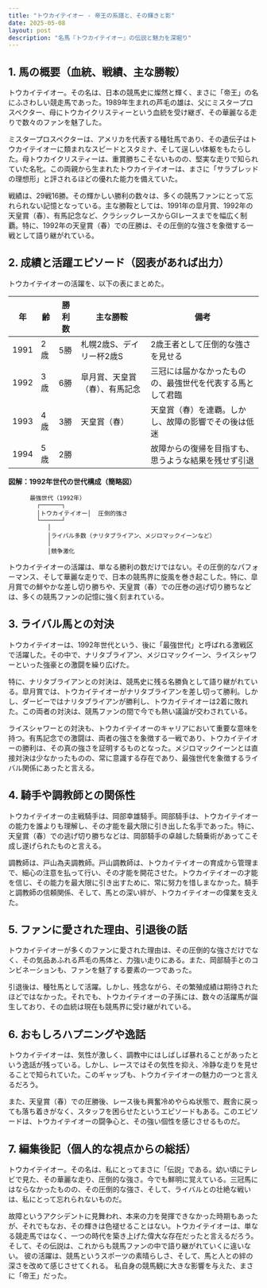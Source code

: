 ```yaml
---
title: "トウカイテイオー - 帝王の系譜と、その輝きと影"
date: 2025-05-08
layout: post
description: "名馬『トウカイテイオー』の伝説と魅力を深堀り"
---
```


## 1. 馬の概要（血統、戦績、主な勝鞍）

トウカイテイオー。その名は、日本の競馬史に燦然と輝く、まさに「帝王」の名にふさわしい競走馬であった。1989年生まれの芦毛の雄は、父にミスタープロスペクター、母にトウカイクリスティーという血統を受け継ぎ、その華麗なる走りで数々のファンを魅了した。

ミスタープロスペクターは、アメリカを代表する種牡馬であり、その遺伝子はトウカイテイオーに類まれなスピードとスタミナ、そして逞しい体躯をもたらした。母トウカイクリスティーは、重賞勝ちこそないものの、堅実な走りで知られていた名牝。この両親から生まれたトウカイテイオーは、まさに「サラブレッドの理想形」と評されるほどの優れた能力を備えていた。

戦績は、29戦16勝。その輝かしい勝利の数々は、多くの競馬ファンにとって忘れられない記憶となっている。主な勝鞍としては、1991年の皐月賞、1992年の天皇賞（春）、有馬記念など、クラシックレースからGIレースまでを幅広く制覇。特に、1992年の天皇賞（春）での圧勝は、その圧倒的な強さを象徴する一戦として語り継がれている。


## 2. 成績と活躍エピソード（図表があれば出力）

トウカイテイオーの活躍を、以下の表にまとめた。

| 年 | 齢 | 勝利数 | 主な勝鞍 | 備考 |
|---|---|---|---|---|
| 1991 | 2歳 | 5勝 | 札幌2歳S、デイリー杯2歳S | 2歳王者として圧倒的な強さを見せる |
| 1992 | 3歳 | 6勝 | 皐月賞、天皇賞（春）、有馬記念 | 三冠には届かなかったものの、最強世代を代表する馬として君臨 |
| 1993 | 4歳 | 3勝 | 天皇賞（春） | 天皇賞（春）を連覇。しかし、故障の影響でその後は低迷 |
| 1994 | 5歳 | 2勝 |  |  故障からの復帰を目指すも、思うような結果を残せず引退 |

**図解：1992年世代の世代構成（簡略図）**

```
      最強世代（1992年）
        ┌──────┐
        │トウカイテイオー│  圧倒的強さ
        └──────┘
           │
           │ライバル多数（ナリタブライアン、メジロマックイーンなど）
           │
           │競争激化
```

トウカイテイオーの活躍は、単なる勝利の数だけではない。その圧倒的なパフォーマンス、そして華麗な走りで、日本の競馬界に旋風を巻き起こした。特に、皐月賞での鮮やかな差し切り勝ちや、天皇賞（春）での圧巻の逃げ切り勝ちなどは、多くの競馬ファンの記憶に強く刻まれている。


## 3. ライバル馬との対決

トウカイテイオーは、1992年世代という、後に「最強世代」と呼ばれる激戦区で活躍した。その中で、ナリタブライアン、メジロマックイーン、ライスシャワーといった強豪との激闘を繰り広げた。

特に、ナリタブライアンとの対決は、競馬史に残る名勝負として語り継がれている。皐月賞では、トウカイテイオーがナリタブライアンを差し切って勝利。しかし、ダービーではナリタブライアンが勝利し、トウカイテイオーは2着に敗れた。この両者の対決は、競馬ファンの間で今でも熱い議論が交わされている。

ライスシャワーとの対決も、トウカイテイオーのキャリアにおいて重要な意味を持つ。有馬記念での激闘は、両者の強さを象徴する一戦であり、トウカイテイオーの勝利は、その真の強さを証明するものとなった。メジロマックイーンとは直接対決は少なかったものの、常に意識する存在であり、最強世代を象徴するライバル関係にあったと言える。


## 4. 騎手や調教師との関係性

トウカイテイオーの主戦騎手は、岡部幸雄騎手。岡部騎手は、トウカイテイオーの能力を誰よりも理解し、その才能を最大限に引き出した名手であった。特に、天皇賞（春）での逃げ切り勝ちなどは、岡部騎手の卓越した騎乗術があってこそ成し遂げられたものと言える。

調教師は、戸山為夫調教師。戸山調教師は、トウカイテイオーの育成から管理まで、細心の注意を払って行い、その才能を開花させた。トウカイテイオーの才能を信じ、その能力を最大限に引き出すために、常に努力を惜しまなかった。騎手と調教師の信頼関係、そして、馬との深い絆が、トウカイテイオーの偉業を支えた。


## 5. ファンに愛された理由、引退後の話

トウカイテイオーが多くのファンに愛された理由は、その圧倒的な強さだけでなく、その気品あふれる芦毛の馬体と、力強い走りにある。また、岡部騎手とのコンビネーションも、ファンを魅了する要素の一つであった。

引退後は、種牡馬として活躍。しかし、残念ながら、その繁殖成績は期待されたほどではなかった。それでも、トウカイテイオーの子孫には、数々の活躍馬が誕生しており、その血統は現在も競馬界に受け継がれている。


## 6. おもしろハプニングや逸話

トウカイテイオーは、気性が激しく、調教中にはしばしば暴れることがあったという逸話が残っている。しかし、レースではその気性を抑え、冷静な走りを見せることで知られていた。このギャップも、トウカイテイオーの魅力の一つと言えるだろう。

また、天皇賞（春）での圧勝後、レース後も興奮冷めやらぬ状態で、厩舎に戻っても落ち着きがなく、スタッフを困らせたというエピソードもある。このエピソードは、トウカイテイオーの闘争心と、その強い個性を感じさせるものだ。


## 7. 編集後記（個人的な視点からの総括）

トウカイテイオー。その名は、私にとってまさに「伝説」である。幼い頃にテレビで見た、その華麗な走り、圧倒的な強さ。今でも鮮明に覚えている。三冠馬にはならなかったものの、その圧倒的な強さ、そして、ライバルとの壮絶な戦いは、私にとって忘れられないものだ。

故障というアクシデントに見舞われ、本来の力を発揮できなかった時期もあったが、それでもなお、その輝きは色褪せることはない。トウカイテイオーは、単なる競走馬ではなく、一つの時代を築き上げた偉大な存在だったと言えるだろう。そして、その伝説は、これからも競馬ファンの中で語り継がれていくに違いない。  彼の活躍は、競馬というスポーツの素晴らしさ、そして、馬と人との絆の深さを改めて感じさせてくれる。  私自身の競馬観に大きな影響を与えた、まさに「帝王」だった。
